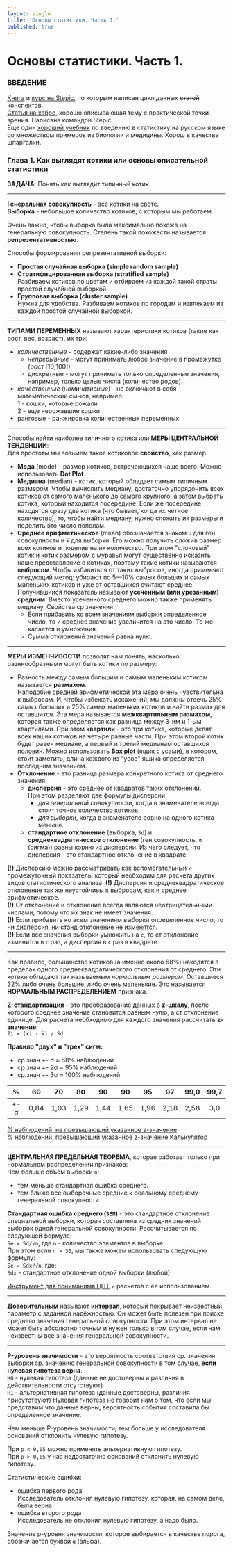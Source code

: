 ```yaml
---
layout: single
title: 'Основы статистики. Часть 1.'
published: true
---
```


# Основы статистики. Часть 1.

### ВВЕДЕНИЕ  
[Книга](https://www.litres.ru/vladimir-savelev-10569666/statistika-i-kotiki/) и [курс на Stepic](https://goo.gl/hgLMLJ), по которым написан цикл данных ~~статей~~ конспектов.  
[Статья на хабре](https://habrahabr.ru/company/stepic/blog/250527/), хорошо описывающая тему с практической точки зрения. Написана командой Stepic.  
Еще один [хороший учебник](http://medstatistic.ru/articles/glantz.pdf) по введению в статистику на русском языке со множеством примеров из биологии и медицины. Хорош в качестве шпаргалки.  

### Глава 1. Как выглядят котики или основы описательной статистики  

**ЗАДАЧА**: Понять как выглядит типичный котик.  

***
**Генеральная совокупность** - все котики на свете.  
**Выборка** - небольшое количество котиков, с которым мы работаем.  

Очень важно, чтобы выборка была максимально похожа на генеральную совокупность. Степень такой похожести называется **репрезентативностью**.  

Способы формирования репрезентативной выборки:  
- **Простая случайная выборка (simple random sample)**  
- **Стратифицированная выборка (stratified sample)**  
Разбиваем котиков по цветам и отбираем из каждой такой страты простой случайной выборкой.  
- **Групповая выборка (cluster sample)**  
Нужна для удобства. Разбиваем котиков по городам и извлекаем из каждой простой случайной выборкой.  

***
**ТИПАМИ ПЕРЕМЕННЫХ** называют характеристики котиков (такие как рост, вес, возраст), их три:  
- _количественные_ - содержат какие-либо значения  
    - _непрерывные_ - могут принимать любое значение в промежутке (рост [10;100])  
    - дискретные - могут принимать только определенные значения, например, только целые числа (количество родов)  
- _качественные_ (_номинативные_) - не включают в себя математический смысл, например:  
    1 - кошки, которые рожали  
    2 - еще нерожавшие кошки  
- ранговые - ранжировка количественных переменных  

***
Способы найти наиболее типичного котика или **МЕРЫ ЦЕНТРАЛЬНОЙ ТЕНДЕНЦИИ**:  
Для простоты мы возьмем такое котиковое **свойство**, как размер.
- **Мода** (mode) - размер котиков, встречающихся чаще всего. Можно использовать **Dot Plot**.  
- **Медиана** (median) - котик, который обладает самым типичным размером. Чтобы вычислить медиану, достаточно упорядочить всех котиков от самого маленького до самого крупного, а затем выбрать котика, который находится посередине. Если же посередине находятся сразу два котика (что бывает, когда их четное количество), то, чтобы найти медиану, нужно сложить их размеры и поделить это число пополам.  
- **Среднее арифметическое** (mean) обозначается знаком `µ` для ген совокупности и `x̅` для выборки. Его можно получить сложив размер всех котиков и поделив на их количество. При этом "слоновый" котик и котик размером с муравья могут существенно исказить наше представление о котиках, поэтому такие котики называются **выбросом**. Чтобы избавиться от таких выбросов, иногда применяют следующий метод: убирают по 5—10% самых больших и самых маленьких котиков и уже от оставшихся считают среднее. Получившийся показатель называют **усеченным (или урезанным) средним**. Вместо усеченного среднего можно также применять медиану. Свойства ср значения:  
    - Если прибавить ко всем значениям выборки определенное число, то и среднее значение увеличится на это число. То же касается и умножения.  
    - Сумма отклонений значений равна нулю.  

***
**МЕРЫ ИЗМЕНЧИВОСТИ** позволят нам понять, насколько разннообразными могут быть котики по размеру:
- Разность между самым большим и самым маленьким котиком называется **размахом**.  
Наподобие средней арифметической эта мера очень чувствительна к выбросам. И, чтобы избежать искажений, мы должны отсечь 25% самых больших и 25% самых маленьких котиков и найти размах для оставшихся. Эта мера называется **межквартильным размахом**, которая также определяется как разница между 3-им и 1-ым квартилями. При этом **квартили** - это три котика, которые делят всех наших котиков на четыре равные части. При этом второй котик будет равен медиане, а первый и третий медианам оставшихся половин. Можно использовать **Box plot** (ящик с усами), в котором, стоит заметить, длина каждого из "усов" ящика определяется последним значением.  
- **Отклонение** - это разница размера конкретного котика от среднего значения.  
    - **дисперсия** - это среднее от квадратов таких отклонений.  
    При этом разделяют две формулы дисперсии:  
        - _для генеральной совокупности_, когда в знаменателе всегда стоит точное количество котиков.
        - _для выборки_, когда в знаменателе ровно на одного котика меньше.  
    - **стандартное отклонение** (выборка, `Sd`) и  
    **среднеквадратическое отклонение** (ген совокупность, `σ` (сигма)) равны корню из дисперсии. Из чего следует, что дисперсия - это стандартное отклонение в квадрате.

**(!)** Дисперсию можно рассматривать как вспомогательный и промежуточный показатель, который необходим для расчета других видов статистического анализа.
**(!)** Дисперсия и среднеквадратическое отклонение так же неустойчивы к выбросам, как и среднее арифметическое.  
**(!)** Ст отклонение и отклонение всегда являются неотрицательными числами, потому что их знак не имеет значения.  
**(!)** Если прибавить ко всем значениям выборки определенное число, то ни дисперсия, ни станд отклонение не изменятся.  
**(!)** Если все значения выборки умножить на `c`, то ст отклонение изменится в `c` раз, а дисперсия в `c` раз в квадрате.  

***  
Как правило, большинство котиков (а именно около 68%) находятся в пределах одного среднеквадратического отклонения от среднего. Эти котики обладают так называемым _нормальным размером_. Оставшиеся 32% либо очень большие, либо очень маленькие. Это называется **НОРМАЛЬНЫМ РАСПРЕДЕЛЕНИЕМ** признака.  

**Z-стандартизация** - это преобразование данных в **z-шкалу**, после которого среднее значение становится равным нулю, а ст отклонение единице. Для расчета необходимо для каждого значения рассчитать **z-значение**:  
`Zi = (xi - x̅) / Sd`

**Правило "двух" и "трех" сигм:**
- ср.знач +- σ ≈ 68% наблюдений  
- ср.знач +- 2σ ≈ 95% наблюдений  
- ср.знач +- 3σ ≈ 100% наблюдений  

|  %   |  60  |  70  |  80  |  90  |  90  |  95  |  97  | 99,0 | 99,7 |  
|:----:|------|------|------|------|------|------|------|------|:----:|  
| +- σ | 0,84 | 1,03 | 1,29 | 1,44 | 1,65 | 1,96 | 2,18 | 2,58 | 3,0  |  

[% наблюдений, не превышающий указанное z-значение](http://www.stat.ufl.edu/~athienit/Tables/Ztable.pdf)  
[% наблюдений, превышающий указанное z-значение](http://www.normaltable.com/ztable-righttailed.html)
[Калькулятор](https://gallery.shinyapps.io/dist_calc/)

***
**ЦЕНТРАЛЬНАЯ ПРЕДЕЛЬНАЯ ТЕОРЕМА**, которая работает только при нормальном распределении признаков:  
Чем больше объем выборки `n`:  
- тем меньше стандартная ошибка среднего.  
- тем ближе все выборочные средние к реальному среднему генеральной совокупности  

**Стандартная ошибка среднего (`SEM`)** - это стандартное отклонение специальной выборки, которая составлена из средних значений выборок одной генеральной совокупности. Рассчитывается по следующей формуле:  
`Se = Sd/√n`, где `n` - количество элементов в выборке  
При этом если `n > 30`, мы также можем использовать следующую формулу:  
`Se = Sdx/√n`, где:  
`Sdx` - стандартное отклонение одной выборки (любой)  

[Инструмент для пониманимя ЦПТ](https://goo.gl/GpKfUu) и расчетов с ее использованием.  

***
**Доверительным** называют **интервал**, который покрывает неизвестный параметр с заданной надёжностью. Он может быть полезен при поиске среднего значения генеральной совокупности. При этом интервал не может быть абсолютно точным и нужен только в том случае, если нам неизвестны все значения генеральной совокупности.

***
**P-уровень значимости** - это вероятность соответствия ср. значения выборки ср. значению генеральной совокупности в том случае, **если нулевая гипотеза верна**.  
`H0` - нулевая гипотеза (данные не достоверны и различия в действительности отсутствуют)  
`H1` - альтернативная гипотеза (данные достоверны, различия присутствуют)
Нулевая гипотеза не говорит нам о том, что если мы представим что данные верны, вероятность события составила бы определенное значение.  

Чем меньше P-уровень значимости, тем больше у исследователя оснований отклонить нулевую гипотезу.  

При `p < 0,05` можно применять альтернативную гипотезу.  
При `p > 0,05` у нас недостаточно оснований отклонить нулевую гипотезу.  

Статистические ошибки:  
- ошибка первого рода  
Исследователь отклонил нулевую гипотезу, которая, на самом деле, была верна.  
- ошибка второго рода  
Исследователь не отклонил нулевую гипотезу, а надо было.  

Значение p-уровня значимости, которое выбирается в качестве порога, обозначается буквой `α` (альфа).  